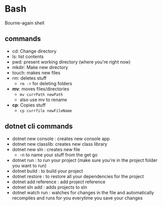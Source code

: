 # Bash
Bourne-again shell

## commands
- cd: Change directory
- ls: list contents
- pwd: present working directory (where you're right now)
- mkdir: Make new directory
- touch: makes new files
- rm: deletes stuff
    - ```rm -r``` for deleting folders
- **mv**: moves files/directories
    - ```mv currPath newPath```
    - also use mv to rename
- **cp**: Copies stuff
    - ```cp currfile newFileName```

## dotnet cli commands
- dotnet new console : creates new console app
- dotnet new classlib: creates new class library
- dotnet new sln : creates new file
    - -n to name your stuff from the get go
- dotnet run : to run your project (make sure you're in the project folder you want to run)
- dotnet build : to build your project
- dotnet restore : to restore all your dependencies for the project
- dotnet add reference : add project reference 
- dotnet sln <sln-name> add <project-name> : adds projects to sln
- dotnet watch run : watches for changes in the file and automatically recompiles and runs for you everytime you save your changes

